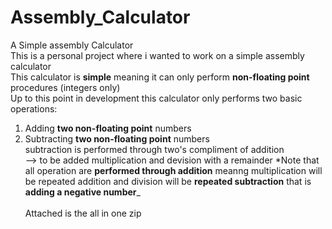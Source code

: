 # Assembly_Calculator
A Simple assembly Calculator<br>
This is a personal project where i wanted to work on a simple assembly calculator <br>
This calculator is **simple** meaning it can only perform **non-floating point** procedures (integers only) <br>
Up to this point in development this calculator only performs two basic operations: <br>
1) Adding **two non-floating point** numbers <br>
2) Subtracting **two non-floating point** numbers <br>
subtraction is performed through two's compliment of addition <br>
--> to be added multiplication and devision with a remainder
*Note that all operation are **performed through addition** meanng multiplication will be repeated addition and division will be **repeated subtraction** that is **adding a negative number**_ <br> <br>
Attached is the all in one zip
